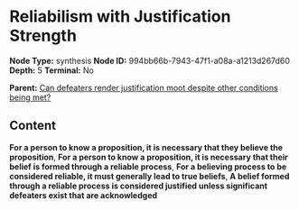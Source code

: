 # Reliabilism with Justification Strength

**Node Type:** synthesis
**Node ID:** 994bb66b-7943-47f1-a08a-a1213d267d60
**Depth:** 5
**Terminal:** No

**Parent:** [Can defeaters render justification moot despite other conditions being met?](can-defeaters-render-justification-moot-despite-other-conditions-being-met-antithesis-81f986a1-195e-4e12-9e52-4d225f101b2c.md)

## Content

**For a person to know a proposition, it is necessary that they believe the proposition**, **For a person to know a proposition, it is necessary that their belief is formed through a reliable process**, **For a believing process to be considered reliable, it must generally lead to true beliefs**, **A belief formed through a reliable process is considered justified unless significant defeaters exist that are acknowledged**
